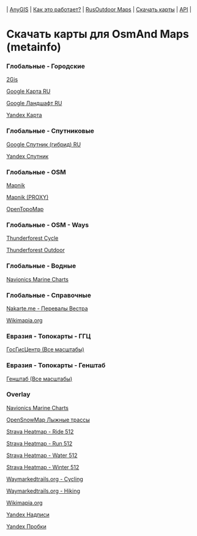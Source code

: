 | [AnyGIS][01] | [Как это работает?][02] | [RusOutdoor Maps][03] | [Скачать карты][04] | [API][05] |


[01]: https://nnngrach.github.io/AnyGIS_maps/index
[02]: https://nnngrach.github.io/AnyGIS_maps/Web/Html/Description_ru
[03]: https://nnngrach.github.io/AnyGIS_maps/Web/Html/RusOutdoor_ru
[04]: https://nnngrach.github.io/AnyGIS_maps/Web/Html/DownloadPage_ru
[05]: https://nnngrach.github.io/AnyGIS_maps/Web/Html/Api_ru
# Скачать карты для OsmAnd Maps (metainfo)


### Глобальные - Городские
[2Gis](https://minhaskamal.github.io/DownGit/#/home?url=https://github.com/nnngrach/AnyGIS_maps/tree/master/Osmand_online_maps/Metainfo/Maps_full_ru/Global-City-2gis "Скачать эту карту")

[Google Карта RU](https://minhaskamal.github.io/DownGit/#/home?url=https://github.com/nnngrach/AnyGIS_maps/tree/master/Osmand_online_maps/Metainfo/Maps_full_ru/Global-City-Google_map_ru "Скачать эту карту")

[Google Ландшафт RU](https://minhaskamal.github.io/DownGit/#/home?url=https://github.com/nnngrach/AnyGIS_maps/tree/master/Osmand_online_maps/Metainfo/Maps_full_ru/Global-City-Google_terrain_ru "Скачать эту карту")

[Yandex Карта](https://minhaskamal.github.io/DownGit/#/home?url=https://github.com/nnngrach/AnyGIS_maps/tree/master/Osmand_online_maps/Metainfo/Maps_full_ru/Global-City-Yandex_map "Скачать эту карту")



### Глобальные - Спутниковые
[Google Спутник (гибрид) RU](https://minhaskamal.github.io/DownGit/#/home?url=https://github.com/nnngrach/AnyGIS_maps/tree/master/Osmand_online_maps/Metainfo/Maps_full_ru/Global-Satellites-Google_with_labels_ru "Скачать эту карту")

[Yandex Спутник](https://minhaskamal.github.io/DownGit/#/home?url=https://github.com/nnngrach/AnyGIS_maps/tree/master/Osmand_online_maps/Metainfo/Maps_full_ru/Global-Satellites-Yandex "Скачать эту карту")



### Глобальные - OSM
[Mapnik](https://minhaskamal.github.io/DownGit/#/home?url=https://github.com/nnngrach/AnyGIS_maps/tree/master/Osmand_online_maps/Metainfo/Maps_full_ru/Global-OSM-Mapnik "Скачать эту карту")

[Mapnik (PROXY)](https://minhaskamal.github.io/DownGit/#/home?url=https://github.com/nnngrach/AnyGIS_maps/tree/master/Osmand_online_maps/Metainfo/Maps_full_ru/Global-OSM-Mapnik_Proxy "Скачать эту карту")

[OpenTopoMap](https://minhaskamal.github.io/DownGit/#/home?url=https://github.com/nnngrach/AnyGIS_maps/tree/master/Osmand_online_maps/Metainfo/Maps_full_ru/Global-OSM-OpenTopoMap "Скачать эту карту")



### Глобальные - OSM - Ways
[Thunderforest Cycle](https://minhaskamal.github.io/DownGit/#/home?url=https://github.com/nnngrach/AnyGIS_maps/tree/master/Osmand_online_maps/Metainfo/Maps_full_ru/Global-OSM-Ways-Thunderforest_Cycle "Скачать эту карту")

[Thunderforest Outdoor](https://minhaskamal.github.io/DownGit/#/home?url=https://github.com/nnngrach/AnyGIS_maps/tree/master/Osmand_online_maps/Metainfo/Maps_full_ru/Global-OSM-Ways-Thunderforest_Outdoor "Скачать эту карту")



### Глобальные - Водные
[Navionics Marine Charts](https://minhaskamal.github.io/DownGit/#/home?url=https://github.com/nnngrach/AnyGIS_maps/tree/master/Osmand_online_maps/Metainfo/Maps_full_ru/Global-Water-Navionics_Marine_Charts "Скачать эту карту")



### Глобальные - Справочные
[Nakarte.me - Перевалы Вестра](https://minhaskamal.github.io/DownGit/#/home?url=https://github.com/nnngrach/AnyGIS_maps/tree/master/Osmand_online_maps/Metainfo/Maps_full_ru/Global-Info-Westra_Passes "Скачать эту карту")

[Wikimapia.org](https://minhaskamal.github.io/DownGit/#/home?url=https://github.com/nnngrach/AnyGIS_maps/tree/master/Osmand_online_maps/Metainfo/Maps_full_ru/Global-Info-Wikimapia "Скачать эту карту")



### Евразия - Топокарты - ГГЦ
[ГосГисЦентр (Все масштабы)](https://minhaskamal.github.io/DownGit/#/home?url=https://github.com/nnngrach/AnyGIS_maps/tree/master/Osmand_online_maps/Metainfo/Maps_full_ru/Eurasia-Topo-GGC-All "Скачать эту карту")



### Евразия - Топокарты - Генштаб
[Генштаб (Все масштабы)](https://minhaskamal.github.io/DownGit/#/home?url=https://github.com/nnngrach/AnyGIS_maps/tree/master/Osmand_online_maps/Metainfo/Maps_full_ru/Eurasia-Topo-Genshtab-All "Скачать эту карту")



### Overlay
[Navionics Marine Charts](https://minhaskamal.github.io/DownGit/#/home?url=https://github.com/nnngrach/AnyGIS_maps/tree/master/Osmand_online_maps/Metainfo/Maps_full_ru/Overlay-Navionics_Marine_Charts "Скачать эту карту")

[OpenSnowMap Лыжные трассы](https://minhaskamal.github.io/DownGit/#/home?url=https://github.com/nnngrach/AnyGIS_maps/tree/master/Osmand_online_maps/Metainfo/Maps_full_ru/Overlay-OpenSnowMap_pistes "Скачать эту карту")

[Strava Heatmap - Ride 512](https://minhaskamal.github.io/DownGit/#/home?url=https://github.com/nnngrach/AnyGIS_maps/tree/master/Osmand_online_maps/Metainfo/Maps_full_ru/Overlay-Strava_Ride_HD "Скачать эту карту")

[Strava Heatmap - Run 512](https://minhaskamal.github.io/DownGit/#/home?url=https://github.com/nnngrach/AnyGIS_maps/tree/master/Osmand_online_maps/Metainfo/Maps_full_ru/Overlay-Strava_Run_HD "Скачать эту карту")

[Strava Heatmap - Water 512](https://minhaskamal.github.io/DownGit/#/home?url=https://github.com/nnngrach/AnyGIS_maps/tree/master/Osmand_online_maps/Metainfo/Maps_full_ru/Overlay-Strava_Water_HD "Скачать эту карту")

[Strava Heatmap - Winter 512](https://minhaskamal.github.io/DownGit/#/home?url=https://github.com/nnngrach/AnyGIS_maps/tree/master/Osmand_online_maps/Metainfo/Maps_full_ru/Overlay-Strava_Winter_HD "Скачать эту карту")

[Waymarkedtrails.org - Cycling](https://minhaskamal.github.io/DownGit/#/home?url=https://github.com/nnngrach/AnyGIS_maps/tree/master/Osmand_online_maps/Metainfo/Maps_full_ru/Overlay-WayMarkedTrails_Cycling "Скачать эту карту")

[Waymarkedtrails.org - Hiking](https://minhaskamal.github.io/DownGit/#/home?url=https://github.com/nnngrach/AnyGIS_maps/tree/master/Osmand_online_maps/Metainfo/Maps_full_ru/Overlay-WayMarkedTrails_Hiking "Скачать эту карту")

[Wikimapia.org](https://minhaskamal.github.io/DownGit/#/home?url=https://github.com/nnngrach/AnyGIS_maps/tree/master/Osmand_online_maps/Metainfo/Maps_full_ru/Overlay-Wikimapia "Скачать эту карту")

[Yandex Надписи](https://minhaskamal.github.io/DownGit/#/home?url=https://github.com/nnngrach/AnyGIS_maps/tree/master/Osmand_online_maps/Metainfo/Maps_full_ru/Overlay-Yandex_labels "Скачать эту карту")

[Yandex Пробки](https://minhaskamal.github.io/DownGit/#/home?url=https://github.com/nnngrach/AnyGIS_maps/tree/master/Osmand_online_maps/Metainfo/Maps_full_ru/Overlay-Yandex_traffic "Скачать эту карту")

